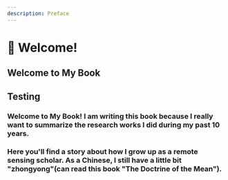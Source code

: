 ```yaml
---
description: Preface
---
```


# 🦊 Welcome!

## Welcome to My Book

## Testing

### Welcome to My Book! I am writing this book because I really want to summarize the research works I did during my past 10 years.&#x20;

### Here you'll find a story about how I grow up as a remote sensing scholar. As a Chinese, I still have a little bit "zhongyong"(can read this book "The Doctrine of the Mean").

